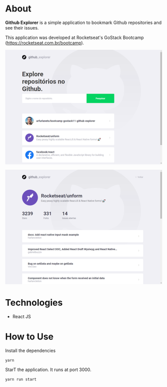 # About
**Github Explorer** is a simple application to bookmark Github repositories and see their issues.

This application was developed at Rocketseat's GoStack Bootcamp (https://rocketseat.com.br/bootcamp).
<p align="center">
  <img alt="" src=".github/web_01.png">
</p>
<p align="center">
  <img alt="" src=".github/web_02.png">
</p>

# Technologies
- React JS

# How to Use
Install the dependencies
```
yarn
```
StarT the application. It runs at port 3000.
```
yarn run start
```
